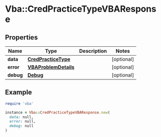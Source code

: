 # Vba::CredPracticeTypeVBAResponse

## Properties

| Name | Type | Description | Notes |
| ---- | ---- | ----------- | ----- |
| **data** | [**CredPracticeType**](CredPracticeType.md) |  | [optional] |
| **error** | [**VBAProblemDetails**](VBAProblemDetails.md) |  | [optional] |
| **debug** | [**Debug**](Debug.md) |  | [optional] |

## Example

```ruby
require 'vba'

instance = Vba::CredPracticeTypeVBAResponse.new(
  data: null,
  error: null,
  debug: null
)
```

